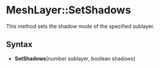 # MeshLayer::SetShadows

This method sets the shadow mode of the specified sublayer.

## Syntax

- **SetShadows**(number sublayer, boolean shadows)
